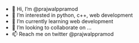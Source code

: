 - 👋 Hi, I’m @prajwalppramod
- 👀 I’m interested in python, c++, web development
- 🌱 I’m currently learning web development
- 💞️ I’m looking to collaborate on ...
- 📫 Reach me on twitter @prajwalppramod 

<!---
prajwalppramod/prajwalppramod is a ✨ special ✨ repository because its `README.md` (this file) appears on your GitHub profile.
You can click the Preview link to take a look at your changes.
--->
